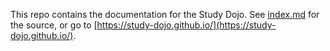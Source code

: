 This repo contains the documentation for the Study Dojo. See [index.md](index.md) for the source, or go to [https://study-dojo.github.io/](https://study-dojo.github.io/).
